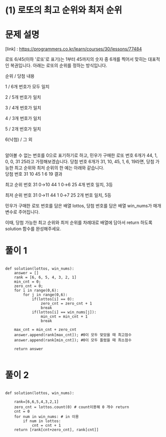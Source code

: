 # (1) 로또의 최고 순위와 최저 순위
# 문제 설명
[link] : https://programmers.co.kr/learn/courses/30/lessons/77484

로또 6/45(이하 '로또'로 표기)는 1부터 45까지의 숫자 중 6개를 찍어서 맞히는 대표적인 복권입니다. 아래는 로또의 순위를 정하는 방식입니다.

순위  /	당첨 내용

1 / 6개 번호가 모두 일치

2 /	5개 번호가 일치

3 /	4개 번호가 일치

4 /	3개 번호가 일치

5 /	2개 번호가 일치

6(낙첨) / 그 외

<br>
알아볼 수 없는 번호를 0으로 표기하기로 하고, 민우가 구매한 로또 번호 6개가 44, 1, 0, 0, 31 25라고 가정해보겠습니다. 당첨 번호 6개가 31, 10, 45, 1, 6, 19라면, 당첨 가능한 최고 순위와 최저 순위의 한 예는 아래와 같습니다.

<br>
당첨 번호	31	10	45	1	6	19	결과

최고 순위 번호	31	0→10	44	1	0→6	25	4개 번호 일치, 3등

최저 순위 번호	31	0→11	44	1	0→7	25	2개 번호 일치, 5등

민우가 구매한 로또 번호를 담은 배열 lottos, 당첨 번호를 담은 배열 win_nums가 매개변수로 주어집니다. 

이때, 당첨 가능한 최고 순위와 최저 순위를 차례대로 배열에 담아서 return 하도록 solution 함수를 완성해주세요.

# 풀이 1
<pre>
<code>
def solution(lottos, win_nums):
    answer = []
    rank = [6, 6, 5, 4, 3, 2, 1]
    min_cnt = 0;
    zero_cnt = 0;
    for i in range(0,6):
        for j in range(0,6):
            if(lottos[i] == 0):
                zero_cnt = zero_cnt + 1
                break
            if(lottos[i] == win_nums[j]):
                min_cnt = min_cnt + 1
                break

    max_cnt = min_cnt + zero_cnt
    answer.append(rank[max_cnt]); #0이 모두 맞았을 때 최고점수
    answer.append(rank[min_cnt]); #0이 모두 틀렸을 때 최소점수

    return answer
</code>
</pre>

# 풀이 2
<pre>
<code>
def solution(lottos, win_nums):

    rank=[6,6,5,4,3,2,1]
    zero_cnt = lottos.count(0) # count이용해 0 개수 return
    cnt = 0
    for num in win_nums: # in 이용
        if num in lottos:
            cnt = cnt + 1
    return [rank[cnt+zero_cnt], rank[cnt]]
</code>
</pre>